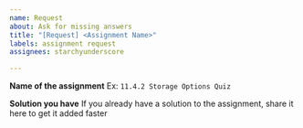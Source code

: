 ```yaml
---
name: Request
about: Ask for missing answers
title: "[Request] <Assignment Name>"
labels: assignment request
assignees: starchyunderscore

---
```


**Name of the assignment**
Ex: `11.4.2 Storage Options Quiz`

**Solution you have**
If you already have a solution to the assignment, share it here to get it added faster
